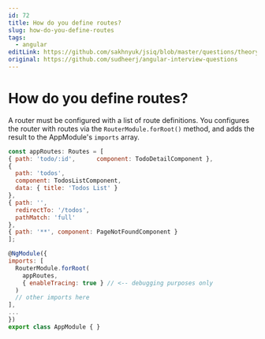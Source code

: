 ```yaml
---
id: 72
title: How do you define routes?
slug: how-do-you-define-routes
tags:
  - angular
editLink: https://github.com/sakhnyuk/jsiq/blob/master/questions/theory/angular/72.md
original: https://github.com/sudheerj/angular-interview-questions
---
```


# How do you define routes?

A router must be configured with a list of route definitions. You configures the router with routes via the `RouterModule.forRoot()` method, and adds the result to the AppModule's `imports` array.

```javascript
const appRoutes: Routes = [
{ path: 'todo/:id',      component: TodoDetailComponent },
{
  path: 'todos',
  component: TodosListComponent,
  data: { title: 'Todos List' }
},
{ path: '',
  redirectTo: '/todos',
  pathMatch: 'full'
},
{ path: '**', component: PageNotFoundComponent }
];

@NgModule({
imports: [
  RouterModule.forRoot(
    appRoutes,
    { enableTracing: true } // <-- debugging purposes only
  )
  // other imports here
],
...
})
export class AppModule { }
```